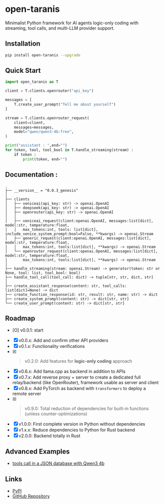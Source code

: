 # open-taranis

Minimalist Python framework for AI agents logic-only coding with streaming, tool calls, and multi-LLM provider support.

## Installation

```bash
pip install open-taranis --upgrade
```

## Quick Start

```python
import open_taranis as T

client = T.clients.openrouter("api_key")

messages = [
    T.create_user_prompt("Tell me about yourself")
]

stream = T.clients.openrouter_request(
    client=client,
    messages=messages,
    model="qwen/qwen3-4b:free", 
)

print("assistant : ",end="")
for token, tool, tool_bool in T.handle_streaming(stream) : 
    if token :
        print(token, end="")
```

## Documentation :

```
.
├── __version__ = "0.0.3_genesis"
│
├── clients
│   ├── veniceai(api_key: str) -> openai.OpenAI
│   ├── deepseek(api_key: str) -> openai.OpenAI
│   ├── openrouter(api_key: str) -> openai.OpenAI
│   │
│   ├── veniceai_request(client:openai.OpenAI, messages:list[dict], model:str, temperature:float, 
│   │   max_tokens:int, tools: list[dict], include_venice_system_prompt:bool=False, **kwargs) -> openai.Stream
│   ├── generic_request(client:openai.OpenAI, messages:list[dict], model:str, temperature:float,
│   │   max_tokens:int, tools:list[dict], **kwargs) -> openai.Stream
│   └── openrouter_request(client:openai.OpenAI, messages:list[dict], model:str, temperature:float,
│       max_tokens:int, tools:list[dict], **kwargs) -> openai.Stream
│
├── handle_streaming(stream: openai.Stream) -> generator(token: str or None, tool: list, tool_bool: bool)
├── handle_tool_call(tool_call: dict) -> tuple[str, str, dict, str]
│
├── create_assistant_response(content: str, tool_calls: list[dict]=None) -> dict
├── create_function_response(id: str, result: str, name: str) -> dict
├── create_system_prompt(content: str) -> dict[str, str]
└── create_user_prompt(content: str) -> dict[str, str]
```

## Roadmap

- [O]   v0.0.1: start
- [X]   v0.0.x: Add and confirm other API providers
- [X]   v0.1.x: Functionality verifications
- [X] > v0.2.0: Add features for **logic-only coding** approach
- [X]   v0.6.x: Add llama.cpp as backend in addition to APIs
- [X]   v0.7.x: Add reverse proxy + server to create a dedicated full relay/backend (like OpenRouter), framework usable as server and client
- [X]   v0.8.x: Add PyTorch as backend with `transformers` to deploy a remote server
- [X] > v0.9.0: Total reduction of dependencies for built-in functions (unless counter-optimizations)
- [X]   v1.0.0: First complete version in Python without dependencies
- [X]   v1.x.x: Reduce dependencies to Python for Rust backend
- [X]   v2.0.0: Backend totally in Rust

## Advanced Examples

- [tools call in a JSON database with Qwen3 4b](https://github.com/SyntaxError4Life/open-taranis/examples/test_json_database.py)

## Links

- [PyPI](https://pypi.org/project/open-taranis/)
- [GitHub Repository](https://github.com/SyntaxError4Life/open-taranis)